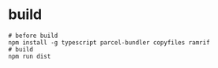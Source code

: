 # build

```shell
# before build
npm install -g typescript parcel-bundler copyfiles ramrif
# build
npm run dist
```
